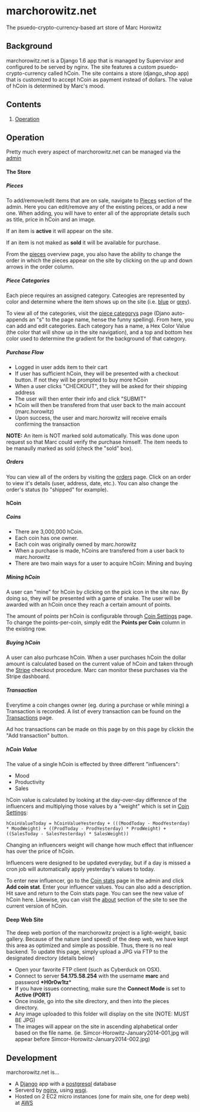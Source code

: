 marchorowitz.net
================

The psuedo-crypto-currency-based art store of Marc Horowitz

## Background

marchorowitz.net is a Django 1.6 app that is managed by Supervisor and configured to be served by nginx. The site features a custom psuedo-crypto-currency called hCoin. The site contains a store (django_shop app) that is customized to accept hCoin as payment instead of dollars. The value of hCoin is determined by Marc's mood.

## Contents
1. [Operation](#operation)

## Operation

Pretty much every aspect of marchorowitz.net can be managed via the [admin](https://www.marchorowitz.net/admin/)

#### The Store

##### Pieces

To add/remove/edit items that are on sale, navigate to [Pieces](https://www.marchorowitz.net/admin/project/piece/) section of the admin. Here you can edit/remove any of the existing peices, or add a new one. When adding, you will have to enter all of the appropriate details such as title, price in hCoin and an image. 

If an item is **active** it will appear on the site.

If an item is not maked as **sold** it will be available for purchase.

From the [pieces](https://www.marchorowitz.net/admin/project/piece/) overview page, you also have the ability to change the order in which the pieces appear on the site by clicking on the up and down arrows in the order column.

##### Piece Categories

Each piece requires an assigned category. Cateogies are represented by color and determine where the item shows up on the site (i.e. [blue](https://www.marchorowitz.net/pieces/blue/) or [grey](https://www.marchorowitz.net/pieces/grey/)).

To view all of the categories, visit the [piece categorys](https://www.marchorowitz.net/admin/project/piececategory/) page (Djano auto-appends an "s" to the page name, hense the funny spelling). From here, you can add and edit categories. Each category has a name, a Hex Color Value (the color that will show up in the site navigation), and a top and bottom hex color used to determine the gradient for the background of that category.

##### Purchase Flow

* Logged in user adds item to their cart
* If user has sufficient hCoin, they will be presented with a checkout button. If not they will be prompted to buy more hCoin
* When a user clicks "CHECKOUT", they will be asked for their shipping address
* The user will then enter their info and click "SUBMIT"
* hCoin will then be transfered from that user back to the main account (marc.horowitz)
* Upon success, the user and marc.horowitz will receive emails confirming the transaction

**NOTE:** An item is NOT marked sold automatically. This was done upon request so that Marc could verify the purchase himself. The item needs to be manaully marked as sold (check the "sold" box).

##### Orders

You can view all of the orders by visiting the [orders](https://www.marchorowitz.net/admin/shop/order/) page. Click on an order to view it's details (user, address, date, etc.). You can also change the order's status (to "shipped" for example).

#### hCoin

##### Coins

* There are 3,000,000 hCoin. 
* Each coin has one owner. 
* Each coin was originally owned by marc.horowitz
* When a purchase is made, hCoins are transfered from a user back to marc.horowitz
* There are two main ways for a user to acquire hCoin: Mining and buying

##### Mining hCoin

A user can "mine" for hCoin by clicking on the pick icon in the site nav. By doing so, they will be presented with a game of snake. The user will be awarded with an hCoin once they reach a certain amount of points.

The amount of points per hCoin is configurable through [Coin Settings](https://www.marchorowitz.net/admin/coin/coinsettings/) page. To change the points-per-coin, simply edit the **Points per Coin** column in the existing row.

##### Buying hCoin

A user can also purhcase hCoin. When a user purchases hCoin the dollar amount is calculated based on the current value of hCoin and taken through the [Stripe](https://stripe.com/) checkout procedure. Marc can monitor these purchases via the Stripe dashboard.

##### Transaction

Everytime a coin changes owner (eg. during a purchase or while mining) a Transaction is recorded. A list of every transaction can be found on the [Transactions](https://www.marchorowitz.net/admin/coin/transaction/) page. 

Ad hoc transactions can be made on this page by on this page by clickin the "Add transaction" button.

##### hCoin Value

The value of a single hCoin is effected by three different "influencers":

* Mood
* Productivity
* Sales

hCoin value is calculated by looking at the day-over-day difference of the influencers and multiplying those values by a "weight" which is set in [Coin Settings](https://www.marchorowitz.net/admin/coin/coinsettings/):

```
hCoinValueToday = hCoinValueYesterday + (((MoodToday - MoodYesterday) * MoodWeight) + ((ProdToday - ProdYesterday) * ProdWeight) + ((SalesToday - SalesYesterday) * SalesWeight))
```

Changing an influencers weight will change how much effect that influencer has over the price of hCoin.

Influencers were designed to be updated everyday, but if a day is missed a cron job will automatically apply yesterday's values to today.

To enter new influencer, go to the [Coin stats](https://www.marchorowitz.net/admin/coin/coinstat/) page in the admin and click **Add coin stat**. Enter your influencer values. You can also add a description. Hit save and return to the Coin stats page. You can see the new value of hCoin here. Likewise, you can visit the [about](https://www.marchorowitz.net/about/) section of the site to see the current version of hCoin.

#### Deep Web Site

The deep web portion of the marchorowitz project is a light-weight, basic gallery. Because of the nature (and speed) of the deep web, we have kept this area as optimized and simple as possible. Thus, there is no real backend. To update this page, simply upload a JPG via FTP to the designated directory (details below)

* Open your favorite FTP client (such as Cyberduck on OSX).
* Connect to server **54.175.58.254** with the username **marc** and password **\*H0r0w1tz***
* If you have issues connecting, make sure the **Connect Mode** is set to **Active (PORT)**
* Once inside, go into the site directory, and then into the pieces directory.
* Any image uploaded to this folder will display on the site (NOTE: MUST BE JPG)
* The images will appear on the site in ascending alphabetical order based on the file name. (ie. Simcor-Horowitz-January2014-001.jpg will appear before Simcor-Horowitz-January2014-002.jpg)

## Development

marchorowitz.net is... 
* A [Django](https://www.djangoproject.com/) app with a [postgresql](http://www.postgresql.org/) database
* Serverd by [nginx](https://www.nginx.com/resources/wiki/), using [wsgi](http://wsgi.readthedocs.org/en/latest/).
* Hosted on 2 EC2 micro instances (one for main site, one for deep web) at [AWS](https://aws.amazon.com)





